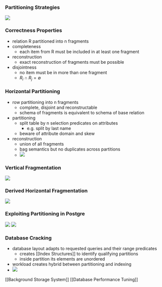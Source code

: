 ### Partitioning Strategies
![](../../z_images/Pasted%20image%2020220507104748.png)

### Correctness Properties
+ relation R partitioned into n fragments
+ completeness
	+ each item from R must be included in at least one fragment
+ reconstruction
	+ exact reconstruction of fragments must be possible
+ disjointness
	+ no item must be in more than one fragment
	+ $R_i∩R_j=∅$

### Horizontal Partitioning
+ row partitioning into n fragments
	+ complete, disjoint and reconstructable
	+ schema of fragments is equivalent to schema of base relation
+ partitioning
	+ split table by n selection predicates on attributes
		+ e.g. split by last name
	+ beware of attribute domain and skew	
+ reconstruction
	+ union of all fragments
	+ bag semantics but no duplicates across partitions
	+ ![](../../z_images/Pasted%20image%2020220507105522.png)

### Vertical Fragmentation
![](../../z_images/Pasted%20image%2020220507105737.png)

### Derived Horizontal Fragmentation
![](../../z_images/Pasted%20image%2020220507105901.png)

### Exploiting Partitioning in Postgre
![](../../z_images/Pasted%20image%2020220507112231.png)
![](../../z_images/Pasted%20image%2020220507112555.png)

### Database Cracking
+ database layout adapts to requested queries and their range predicates
	+ creates [[Index Structures]] to identify qualifying partitions
	+ inside partition its elements are unordered
+ workload creates hybrid between partitioning and indexing
+ ![](../../z_images/Pasted%20image%2020220507112812.png)

[[Background Storage System]] [[Database Performance Tuning]]